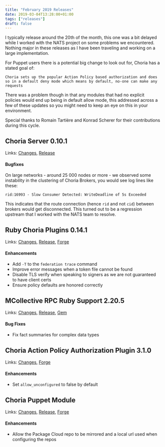 ```yaml
---
title: "February 2019 Releases"
date: 2019-03-04T13:28:00+01:00
tags: ["releases"]
draft: false
---
```


I typically release around the 20th of the month, this one was a bit delayed while I worked with the NATS project on some problems we encountered. Nothing major in these releases as I have been traveling and working on a large implementation.

For Puppet users there is a potential big change to look out for, Choria has a stated goal of:

```
Choria sets up the popular Action Policy based authorization and does so in a default deny mode which means by default, no-one can make any requests
```

There was a problem though in that any modules that had no explicit policies would end up being in default allow mode, this addressed across a few of these updates so you might need to keep an eye on this in your environment.

Special thanks to Romain Tartière and Konrad Scherer for their contributions during this cycle.

<!--more-->
## Choria Server 0.10.1

Links: [Changes](https://github.com/choria-io/go-choria/compare/0.10.0...0.10.1), [Release](https://github.com/choria-io/go-choria/releases/tag/0.10.1)

#### Bugfixes

On large networks - around 25 000 nodes or more - we observed some instability in the clustering of Choria Brokers, you would see log lines like these:

```
rid:16993 - Slow Consumer Detected: WriteDeadline of 5s Exceeded
```

This indicates that the route connection (hence `rid` and not `cid`) between brokers would get disconnected. This turned out to be a regression upstream that I worked with the NATS team to resolve.

## Ruby Choria Plugins 0.14.1

Links: [Changes](https://github.com/choria-io/mcollective-choria/compare/0.13.1...0.14.1), [Release](https://github.com/choria-io/mcollective-choria/releases/tag/0.14.1), [Forge](https://forge.puppet.com/choria/mcollective_choria)

#### Enhancements

 * Add `-T` to the `federation trace` command
 * Improve error messages when a token file cannot be found
 * Disable TLS verify when speaking to signers as we are not guaranteed to have client certs
 * Ensure policy defaults are honored correctly

## MCollective RPC Ruby Support 2.20.5

Links: [Changes](https://github.com/choria-io/mcorpc-ruby-support/compare/2.20.4...2.20.5), [Release](https://github.com/choria-io/mcorpc-ruby-support/releases/tag/2.20.5), [Gem](https://rubygems.org/gems/choria-mcorpc-support)

#### Bug Fixes

 * Fix fact summaries for complex data types

## Choria Action Policy Authorization Plugin 3.1.0

Links: [Changes](https://github.com/choria-plugins/action-policy/compare/3.0.0...3.1.0), [Forge](https://forge.puppet.com/choria/mcollective_util_actionpolicy/readme)

#### Enhancements

 * Set `allow_unconfigured` to false by default

## Choria Puppet Module

Links: [Changes](https://github.com/choria-io/puppet-choria/compare/0.12.0...0.13.0), [Release](https://github.com/choria-io/puppet-choria/releases/tag/0.13.0), [Forge](https://forge.puppet.com/choria/choria/readme)

#### Enhancements

 * Allow the Package Cloud repo to be mirrored and a local url used when configuring the repos